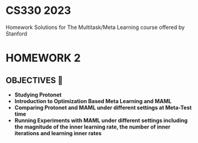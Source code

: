 # CS330 2023

Homework Solutions for The Multitask/Meta Learning course offered by Stanford
# HOMEWORK 2 
## OBJECTIVES 🎯
- __Studying Protonet__
- __Introduction to Optimization Based Meta Learning and MAML__
- __Comparing Protonet and MAML under different settings at Meta-Test time__
- __Running Experiments with MAML under different settings including the magnitude of the inner learning rate, the number of inner iterations and learning inner rates__
